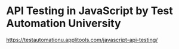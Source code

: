 # API Testing in JavaScript by Test Automation University

https://testautomationu.applitools.com/javascript-api-testing/
